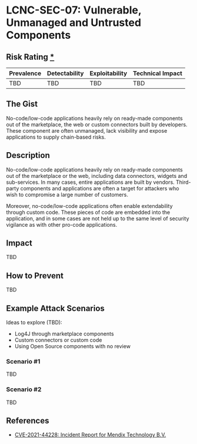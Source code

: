 # LCNC-SEC-07: Vulnerable, Unmanaged and Untrusted Components

## Risk Rating [*](https://owasp.org/www-project-top-ten/2017/Note_About_Risks)

| Prevalence | Detectability | Exploitability | Technical Impact |
| --- | --- | --- | --- |
| TBD | TBD | TBD | TBD |

## The Gist

No-code/low-code applications heavily rely on ready-made components out of the marketplace, the web or custom connectors built by developers.
These component are often unmanaged, lack visibility and expose applications to supply chain-based risks. 

## Description

No-code/low-code applications heavily rely on ready-made components out of the marketplace or the web, including data connectors, widgets and sub-services. 
In many cases, entire applications are built by vendors. 
Third-party components and applications are often a target for attackers who wish to compromise a large number of customers.

Moreover, no-code/low-code applications often enable extendability through custom code. 
These pieces of code are embedded into the application, and in some cases are not held up to the same level of security vigilance as with other pro-code applications. 

## Impact

TBD

## How to Prevent

TBD

## Example Attack Scenarios

Ideas to explore (TBD):
- Log4J through marketplace components
- Custom connectors or custom code
- Using Open Source components with no review

### Scenario #1

TBD

### Scenario #2

TBD

## References

- [CVE-2021-44228: Incident Report for Mendix Technology B.V.](https://status.mendix.com/incidents/8j5043my610c)